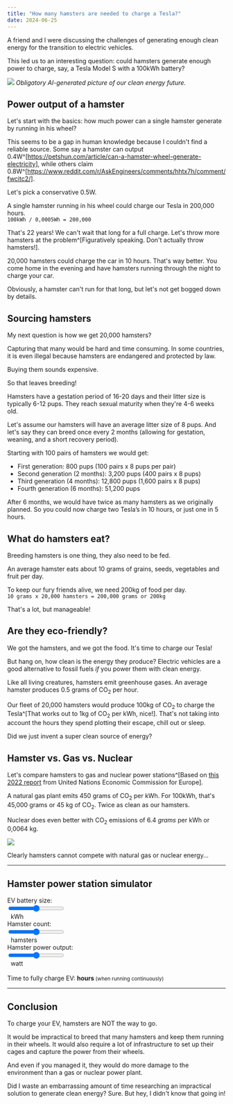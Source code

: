```yaml
---
title: "How many hamsters are needed to charge a Tesla?"
date: 2024-06-25
---
```


A friend and I were discussing the challenges of generating enough clean energy for the transition to electric vehicles.

This led us to an interesting question: could hamsters generate enough power to charge, say, a Tesla Model S with a 100kWh battery?

![](/trivia/how-many-hamsters-are-needed-to-charge-a-tesla/hamsters-charging-a-tesla.jpg)
*Obligatory AI-generated picture of our clean energy future.*

## Power output of a hamster
Let's start with the basics: how much power can a single hamster generate by running in his wheel?

This seems to be a gap in human knowledge because I couldn't find a reliable source. Some say a hamster can output 0.4W^[https://petshun.com/article/can-a-hamster-wheel-generate-electricity], while others claim 0.8W^[https://www.reddit.com/r/AskEngineers/comments/hhtx7h/comment/fwcitc2/]. 

Let's pick a conservative 0.5W.

A single hamster running in his wheel could charge our Tesla in 200,000 hours.  
`100kWh / 0,0005Wh = 200,000`

That's 22 years! We can't wait that long for a full charge. Let's throw more hamsters at the problem^[Figuratively speaking. Don't actually throw hamsters!]. 

20,000 hamsters could charge the car in 10 hours. That's way better. You come home in the evening and have hamsters running through the night to charge your car.

Obviously, a hamster can't run for that long, but let's not get bogged down by details.

## Sourcing hamsters
My next question is how we get 20,000 hamsters?

Capturing that many would be hard and time consuming. In some countries, it is even illegal because hamsters are endangered and protected by law.

Buying them sounds expensive.

So that leaves breeding!

Hamsters have a gestation period of 16-20 days and their litter size is typically 6-12 pups. They reach sexual maturity when they're 4-6 weeks old.

Let's assume our hamsters will have an average litter size of 8 pups. And let's say they can breed once every 2 months (allowing for gestation, weaning, and a short recovery period).

Starting with 100 pairs of hamsters we would get:
* First generation: 800 pups (100 pairs x 8 pups per pair)
* Second generation (2 months): 3,200 pups (400 pairs x 8 pups)
* Third generation (4 months): 12,800 pups (1,600 pairs x 8 pups)
* Fourth generation (6 months): 51,200 pups

After 6 months, we would have twice as many hamsters as we originally planned. So you could now charge two Tesla’s in 10 hours, or just one in 5 hours.

## What do hamsters eat?
Breeding hamsters is one thing, they also need to be fed.

An average hamster eats about 10 grams of grains, seeds, vegetables and fruit per day.

To keep our fury friends alive, we need 200kg of food per day.  
`10 grams x 20,000 hamsters = 200,000 grams or 200kg`

That's a lot, but manageable!

## Are they eco-friendly?
We got the hamsters, and we got the food. It's time to charge our Tesla! 

But hang on, how clean is the energy they produce? Electric vehicles are a good alternative to fossil fuels *if* you power them with clean energy.

Like all living creatures, hamsters emit greenhouse gases. An average hamster produces 0.5 grams of CO<sub>2</sub> per hour.

Our fleet of 20,000 hamsters would produce 100kg of CO<sub>2</sub> to charge the Tesla^[That works out to 1kg of CO<sub>2</sub> per kWh, nice!]. That's not taking into account the hours they spend plotting their escape, chill out or sleep.

Did we just invent a super clean source of energy?

## Hamster vs. Gas vs. Nuclear
Let's compare hamsters to gas and nuclear power stations^[Based on [this 2022 report](https://unece.org/documents/2022/08/integrated-life-cycle-assessment-electricity-sources) from United Nations Economic Commission for Europe].

A natural gas plant emits 450 grams of CO<sub>2</sub> per kWh. For 100kWh, that's 45,000 grams or 45 kg of CO<sub>2</sub>. Twice as clean as our hamsters.

Nuclear does even better with CO<sub>2</sub> emissions of 6.4 *grams* per kWh or 0,0064 kg.

![](/trivia/how-many-hamsters-are-needed-to-charge-a-tesla/hamsters-vs-gas-vs-nuclear.svg)

Clearly hamsters cannot compete with natural gas or nuclear energy...

---


## Hamster power station simulator
<script defer src="/assets/js/alpine-3.14.1.min.js"></script>

<div x-data="{ ev_battery: 100, hamster_count: 20000, hamster_power: 0.5 }">
    <div class="flex">
        <div>EV battery size:&nbsp;</div>
        <input type="range" x-model="ev_battery" min="10" max="150" step="1">
        <div>
            &nbsp;<span x-text="ev_battery"></span> kWh
        </div>
    </div>
    <div class="flex">
        <div class="pr-2">Hamster count:&nbsp;</div>
        <input type="range" x-model="hamster_count" min="100" max="50000" step="100">
        <div>
            &nbsp; <span x-text="hamster_count"></span> hamsters
        </div>
    </div>
    <div class="flex">
        <div>Hamster power output:&nbsp;</div>
        <input type="range" x-model="hamster_power" min="0.1" max="10" step="0.1">
        <div>
            &nbsp;<span x-text="hamster_power"></span> watt
        </div>
    </div>
    <br>
    <div>
        Time to fully charge EV:
        <strong>
            <span x-text="Math.round((ev_battery / (hamster_count * hamster_power / 1000) * 100)) / 100"></span>
            hours
        </strong>
        <small>(when running continuously)</small>
    </div>
</div>

---

## Conclusion
To charge your EV, hamsters are NOT the way to go.

It would be impractical to breed that many hamsters and keep them running in their wheels. It would also require a lot of infrastructure to set up their cages and capture the power from their wheels.

And even if you managed it, they would do more damage to the environment than a gas or nuclear power plant.

Did I waste an embarrassing amount of time researching an impractical solution to generate clean energy? Sure. But hey, I didn't know that going in!
